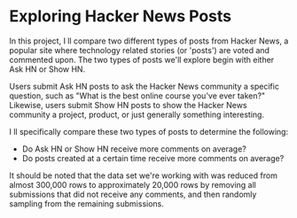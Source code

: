 # Exploring Hacker News Posts
In this project, I ll compare two different types of posts from Hacker News, a popular site where technology related stories (or 'posts') 
are voted and commented upon. The two types of posts we'll explore begin with either Ask HN or Show HN.

Users submit Ask HN posts to ask the Hacker News community a specific question, such as "What is the best online course you've
ever taken?" Likewise, users submit Show HN posts to show the Hacker News community a project, product, or just generally something
interesting.

I ll specifically compare these two types of posts to determine the following:
* Do Ask HN or Show HN receive more comments on average?
* Do posts created at a certain time receive more comments on average?

It should be noted that the data set we're working with was reduced from almost 300,000 rows to approximately 20,000 rows by 
removing all submissions that did not receive any comments, and then randomly sampling from the remaining submissions.
